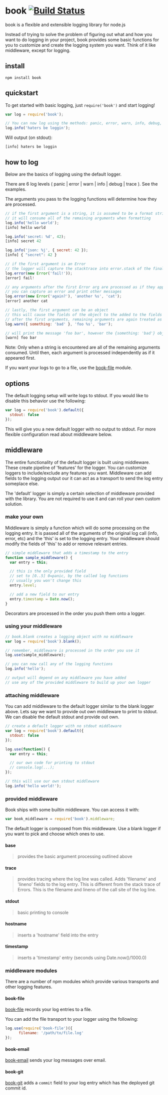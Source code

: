 # book [![Build Status](https://secure.travis-ci.org/defunctzombie/node-book.svg?branch=master)](http://travis-ci.org/defunctzombie/node-book) #

book is a flexible and extensible logging library for node.js

Instead of trying to solve the problem of figuring out what and how you want to do logging in your project, book provides some basic functions for you to customize and create the logging system you want. Think of it like middleware, except for logging.

## install

```
npm install book
```

## quickstart

To get started with basic logging, just ```require('book')``` and start logging!

```javascript
var log = require('book');

// You can now log using the methods: panic, error, warn, info, debug, trace
log.info('haters be loggin');
```

Will output (on stdout):
```
[info] haters be loggin
```

## how to log

Below are the basics of logging using the default logger.

There are 6 log levels ( panic | error | warn | info | debug | trace ). See the examples.

The arguments you pass to the logging functions will determine how they are processed.

```javascript
// if the first argument is a string, it is assumed to be a format string
// it will consume all of the remaining arguments when formatting
log.info('hello world');
[info] hello world

log.info('secret: %d', 42);
[info] secret 42

log.info('json: %j', { secret: 42 });
[info] { "secret": 42 }
```

```javascript
// if the first argument is an Error
// the logger will capture the stacktrace into error.stack of the final log entry
log.error(new Error('fail!'));
[error] fail!

// any arguments after the first Error arg are processed as if they appeared as the first
// you can capture an error and print other messages
log.error(new Error('again?'), 'another %s', 'cat');
[error] another cat
```

```javascript
// lastly, the first argument can be an object
// this will cause the fields of the object to the added to the fields of the final log entry
// after the first arguments, remaining arguments are again treated as if they were the first
log.warn({ something: 'bad' }, 'foo %s', 'bar');

// will print the message 'foo bar', however the {something: 'bad'} object can be accessed in your custom middleware as you please.
[warn] foo bar
```

Note: Only when a string is encountered are all of the remaining arguments consumed. Until then, each argument is processed independently as if it appeared first.

If you want your logs to go to a file, use the [book-file](https://github.com/defunctzombie/node-book-file) module.

## options

The default logging setup will write logs to stdout. If you would like to disable this behavior use the following:

```javascript
var log = require('book').default({
  stdout: false
});
```

This will give you a new default logger with no output to stdout. For more flexible configuration read about middleware below.

## middleware

The entire functionality of the default logger is built using middleware. These create pipeline of 'features' for the logger. You can customize loggers to include/exclude any features you want. Middleware can add fields to the logging output our it can act as a transport to send the log entry someplace else.

The 'default' logger is simply a certain selection of middleware provided with the library. You are not required to use it and can roll your own custom solution.

### make your own

Middleware is simply a function which will do some processing on the logging entry. It is passed all of the arguments of the original log call (info, error, etc) and the 'this' is set to the logging entry. Your middleware should modify the fields of 'this' to add or remove relevant entries.

```javascript
// simple middleware that adds a timestamp to the entry
function sample_middleware() {
  var entry = this;

  // this is the only provided field
  // set to [0..5] 0=panic, by the called log functions
  // usually you won't change this
  entry.level;

  // add a new field to our entry
  entry.timestamp = Date.now();
}
```

Decorators are processed in the order you push them onto a logger.

### using your middleware

```javascript
// book.blank creates a logging object with no middleware
var log = require('book').blank();

// remember, middleware is processed in the order you use it
log.use(sample_middleware);

// you can now call any of the logging functions
log.info('hello');

// output will depend on any middleware you have added
// use any of the provided middleware to build up your own logger
```

### attaching middleware

You can add middleware to the default logger similar to the blank logger above. Lets say we want to provide out own middleware to print to stdout. We can disable the default stdout and provide out own.

```javascript
// create a default logger with no stdout middleware
var log = require('book').default({
  stdout: false
});

log.use(function() {
  var entry = this;

  // our own code for printing to stdout
  // console.log(...);
});

// this will use our own stdout middleware
log.info('hello world!');
```

### provided middleware

Book ships with some builtin middleware. You can access it with:

```javascript
var book_middleware = require('book').middleware;
```

The default logger is composed from this middleware. Use a blank logger if you want to pick and choose which ones to use.

#### base
> provides the basic argument processing outlined above

#### trace
> provides tracing where the log line was called. Adds 'filename' and 'lineno' fields to the log entry.
  This is different from the stack trace of Errors. This is the filename and lineno of the call site of the log line.

#### stdout
> basic printing to console

#### hostname
> inserts a 'hostname' field into the entry

#### timestamp
> inserts a 'timestamp' entry (seconds using Date.now()/1000.0)

### middleware modules ###

There are a number of npm modules which provide various transports and other logging features.

#### book-file ####

[book-file](https://github.com/defunctzombie/node-book-file) records your log entries to a file.

You can add the file transport to your logger using the following:

```javascript
log.use(require('book-file')({
      filename: '/path/to/file.log'
});
```

#### book-email ####

[book-email](https://github.com/defunctzombie/node-book-email) sends your log messages over email.

#### book-git ####

[book-git](https://github.com/defunctzombie/node-book-git) adds a ```commit``` field to your log entry which has the deployed git commit id.
